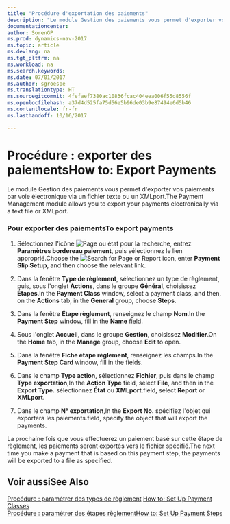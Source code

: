 ```yaml
---
title: "Procédure d'exportation des paiements"
description: "Le module Gestion des paiements vous permet d'exporter vos paiements par voie électronique via un fichier texte ou un XMLport."
documentationcenter: 
author: SorenGP
ms.prod: dynamics-nav-2017
ms.topic: article
ms.devlang: na
ms.tgt_pltfrm: na
ms.workload: na
ms.search.keywords: 
ms.date: 07/01/2017
ms.author: sgroespe
ms.translationtype: HT
ms.sourcegitcommit: 4fefaef7380ac10836fcac404eea006f55d8556f
ms.openlocfilehash: a37d4d525fa75d56e5b96de03b9e87494e6d5b46
ms.contentlocale: fr-fr
ms.lasthandoff: 10/16/2017

---
```

# <a name="how-to-export-payments"></a><span data-ttu-id="76687-103">Procédure : exporter des paiements</span><span class="sxs-lookup"><span data-stu-id="76687-103">How to: Export Payments</span></span>
<span data-ttu-id="76687-104">Le module Gestion des paiements vous permet d'exporter vos paiements par voie électronique via un fichier texte ou un XMLport.</span><span class="sxs-lookup"><span data-stu-id="76687-104">The Payment Management module allows you to export your payments electronically via a text file or XMLport.</span></span>  
  
### <a name="to-export-payments"></a><span data-ttu-id="76687-105">Pour exporter des paiements</span><span class="sxs-lookup"><span data-stu-id="76687-105">To export payments</span></span>  
  
1.  <span data-ttu-id="76687-106">Sélectionnez l'icône ![Page ou état pour la recherche](media/ui-search/search_small.png "Page ou état pour la recherche"), entrez **Paramètres bordereau paiement**, puis sélectionnez le lien approprié.</span><span class="sxs-lookup"><span data-stu-id="76687-106">Choose the ![Search for Page or Report](media/ui-search/search_small.png "Search for Page or Report icon") icon, enter **Payment Slip Setup**, and then choose the relevant link.</span></span>  
  
2.  <span data-ttu-id="76687-107">Dans la fenêtre **Type de règlement**, sélectionnez un type de règlement, puis, sous l'onglet **Actions**, dans le groupe **Général**, choisissez **Étapes**.</span><span class="sxs-lookup"><span data-stu-id="76687-107">In the **Payment Class** window, select a payment class, and then, on the **Actions** tab, in the **General** group, choose **Steps**.</span></span>  
  
3.  <span data-ttu-id="76687-108">Dans la fenêtre **Étape règlement**, renseignez le champ **Nom**.</span><span class="sxs-lookup"><span data-stu-id="76687-108">In the **Payment Step** window, fill in the **Name** field.</span></span>  
  
4.  <span data-ttu-id="76687-109">Sous l'onglet **Accueil**, dans le groupe **Gestion**, choisissez **Modifier**.</span><span class="sxs-lookup"><span data-stu-id="76687-109">On the **Home** tab, in the **Manage** group, choose **Edit** to open.</span></span>  
  
5.  <span data-ttu-id="76687-110">Dans la fenêtre **Fiche étape règlement**, renseignez les champs.</span><span class="sxs-lookup"><span data-stu-id="76687-110">In the **Payment Step Card** window, fill in the fields.</span></span>  
  
       
  
6.  <span data-ttu-id="76687-111">Dans le champ **Type action**, sélectionnez **Fichier**, puis dans le champ **Type exportation**,</span><span class="sxs-lookup"><span data-stu-id="76687-111">In the **Action Type** field, select **File**, and then in the **Export Type.**</span></span> <span data-ttu-id="76687-112">sélectionnez **État** ou **XMLport**.</span><span class="sxs-lookup"><span data-stu-id="76687-112">field, select **Report** or **XMLport**.</span></span>  
  
7.  <span data-ttu-id="76687-113">Dans le champ **N° exportation**,</span><span class="sxs-lookup"><span data-stu-id="76687-113">In the **Export No.**</span></span> <span data-ttu-id="76687-114">spécifiez l'objet qui exportera les paiements.</span><span class="sxs-lookup"><span data-stu-id="76687-114">field, specify the object that will export the payments.</span></span>  
  
 <span data-ttu-id="76687-115">La prochaine fois que vous effectuerez un paiement basé sur cette étape de règlement, les paiements seront exportés vers le fichier spécifié.</span><span class="sxs-lookup"><span data-stu-id="76687-115">The next time you make a payment that is based on this payment step, the payments will be exported to a file as specified.</span></span>  
  
## <a name="see-also"></a><span data-ttu-id="76687-116">Voir aussi</span><span class="sxs-lookup"><span data-stu-id="76687-116">See Also</span></span>  
 <span data-ttu-id="76687-117">[Procédure : paramétrer des types de règlement](how-to-set-up-payment-classes.md) </span><span class="sxs-lookup"><span data-stu-id="76687-117">[How to: Set Up Payment Classes](how-to-set-up-payment-classes.md) </span></span>  
 [<span data-ttu-id="76687-118">Procédure : paramétrer des étapes règlement</span><span class="sxs-lookup"><span data-stu-id="76687-118">How to: Set Up Payment Steps</span></span>](how-to-set-up-payment-steps.md)
